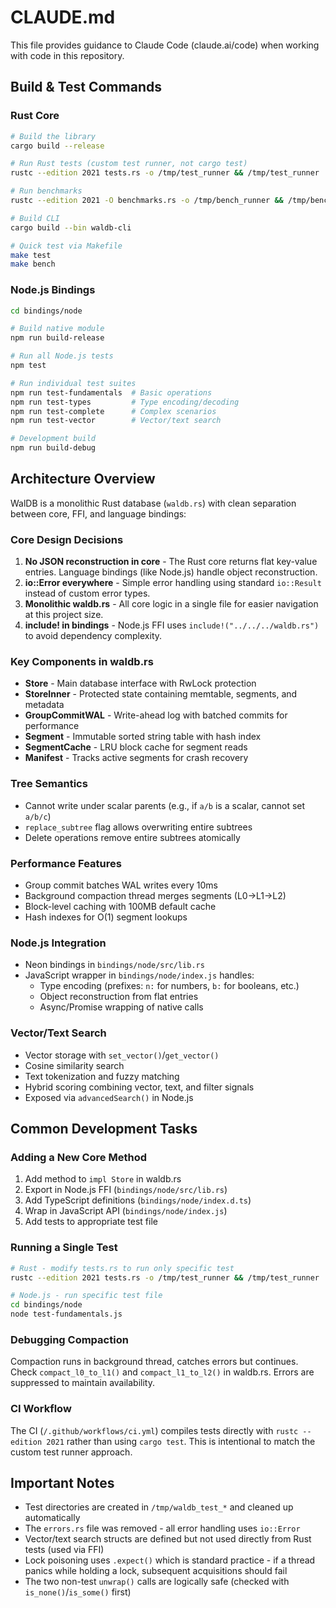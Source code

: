 # CLAUDE.md

This file provides guidance to Claude Code (claude.ai/code) when working with code in this repository.

## Build & Test Commands

### Rust Core
```bash
# Build the library
cargo build --release

# Run Rust tests (custom test runner, not cargo test)
rustc --edition 2021 tests.rs -o /tmp/test_runner && /tmp/test_runner

# Run benchmarks
rustc --edition 2021 -O benchmarks.rs -o /tmp/bench_runner && /tmp/bench_runner

# Build CLI
cargo build --bin waldb-cli

# Quick test via Makefile
make test
make bench
```

### Node.js Bindings
```bash
cd bindings/node

# Build native module
npm run build-release

# Run all Node.js tests
npm test

# Run individual test suites
npm run test-fundamentals  # Basic operations
npm run test-types         # Type encoding/decoding
npm run test-complete      # Complex scenarios
npm run test-vector        # Vector/text search

# Development build
npm run build-debug
```

## Architecture Overview

WalDB is a monolithic Rust database (`waldb.rs`) with clean separation between core, FFI, and language bindings:

### Core Design Decisions
1. **No JSON reconstruction in core** - The Rust core returns flat key-value entries. Language bindings (like Node.js) handle object reconstruction.
2. **io::Error everywhere** - Simple error handling using standard `io::Result` instead of custom error types.
3. **Monolithic waldb.rs** - All core logic in a single file for easier navigation at this project size.
4. **include! in bindings** - Node.js FFI uses `include!("../../../waldb.rs")` to avoid dependency complexity.

### Key Components in waldb.rs

- **Store** - Main database interface with RwLock protection
- **StoreInner** - Protected state containing memtable, segments, and metadata
- **GroupCommitWAL** - Write-ahead log with batched commits for performance
- **Segment** - Immutable sorted string table with hash index
- **SegmentCache** - LRU block cache for segment reads
- **Manifest** - Tracks active segments for crash recovery

### Tree Semantics
- Cannot write under scalar parents (e.g., if `a/b` is a scalar, cannot set `a/b/c`)
- `replace_subtree` flag allows overwriting entire subtrees
- Delete operations remove entire subtrees atomically

### Performance Features
- Group commit batches WAL writes every 10ms
- Background compaction thread merges segments (L0→L1→L2)
- Block-level caching with 100MB default cache
- Hash indexes for O(1) segment lookups

### Node.js Integration
- Neon bindings in `bindings/node/src/lib.rs`
- JavaScript wrapper in `bindings/node/index.js` handles:
  - Type encoding (prefixes: `n:` for numbers, `b:` for booleans, etc.)
  - Object reconstruction from flat entries
  - Async/Promise wrapping of native calls

### Vector/Text Search
- Vector storage with `set_vector()`/`get_vector()`
- Cosine similarity search
- Text tokenization and fuzzy matching
- Hybrid scoring combining vector, text, and filter signals
- Exposed via `advancedSearch()` in Node.js

## Common Development Tasks

### Adding a New Core Method
1. Add method to `impl Store` in waldb.rs
2. Export in Node.js FFI (`bindings/node/src/lib.rs`)
3. Add TypeScript definitions (`bindings/node/index.d.ts`)
4. Wrap in JavaScript API (`bindings/node/index.js`)
5. Add tests to appropriate test file

### Running a Single Test
```bash
# Rust - modify tests.rs to run only specific test
rustc --edition 2021 tests.rs -o /tmp/test_runner && /tmp/test_runner

# Node.js - run specific test file
cd bindings/node
node test-fundamentals.js
```

### Debugging Compaction
Compaction runs in background thread, catches errors but continues. Check `compact_l0_to_l1()` and `compact_l1_to_l2()` in waldb.rs. Errors are suppressed to maintain availability.

### CI Workflow
The CI (`/.github/workflows/ci.yml`) compiles tests directly with `rustc --edition 2021` rather than using `cargo test`. This is intentional to match the custom test runner approach.

## Important Notes

- Test directories are created in `/tmp/waldb_test_*` and cleaned up automatically
- The `errors.rs` file was removed - all error handling uses `io::Error`
- Vector/text search structs are defined but not used directly from Rust tests (used via FFI)
- Lock poisoning uses `.expect()` which is standard practice - if a thread panics while holding a lock, subsequent acquisitions should fail
- The two non-test `unwrap()` calls are logically safe (checked with `is_none()`/`is_some()` first)